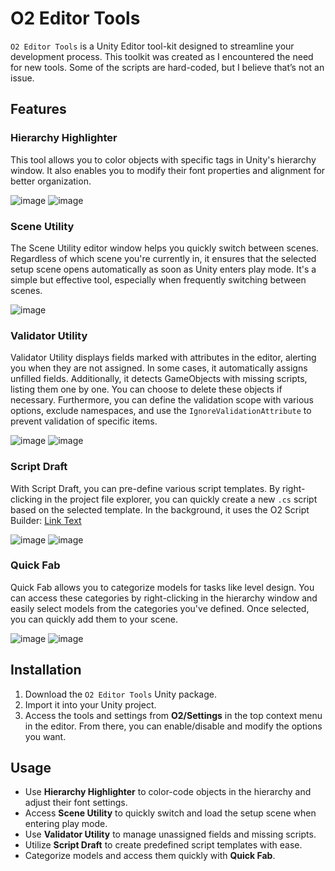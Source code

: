 # O2 Editor Tools

`O2 Editor Tools` is a Unity Editor tool-kit designed to streamline your development process. This toolkit was created as I encountered the need for new tools. Some of the scripts are hard-coded, but I believe that’s not an issue.

## Features

### **Hierarchy Highlighter**
This tool allows you to color objects with specific tags in Unity's hierarchy window. It also enables you to modify their font properties and alignment for better organization.

![image](https://github.com/user-attachments/assets/c546f84a-08d2-40bc-b677-bb8663934feb)
![image](https://github.com/user-attachments/assets/82f76410-1a24-4b0e-803a-c8e7d2d27e28)

### **Scene Utility**
The Scene Utility editor window helps you quickly switch between scenes. Regardless of which scene you're currently in, it ensures that the selected setup scene opens automatically as soon as Unity enters play mode. It's a simple but effective tool, especially when frequently switching between scenes.

![image](https://github.com/user-attachments/assets/1fb55e47-b308-4567-a41e-da20a65b15bd)

### **Validator Utility**
Validator Utility displays fields marked with attributes in the editor, alerting you when they are not assigned. In some cases, it automatically assigns unfilled fields. Additionally, it detects GameObjects with missing scripts, listing them one by one. You can choose to delete these objects if necessary. Furthermore, you can define the validation scope with various options, exclude namespaces, and use the `IgnoreValidationAttribute` to prevent validation of specific items.

![image](https://github.com/user-attachments/assets/c3cf7075-f5d6-42b4-b83d-4a7e88a3fec8)
![image](https://github.com/user-attachments/assets/73ff3a73-e5ea-4ff4-829b-8d8f2cb86649)

### **Script Draft**
With Script Draft, you can pre-define various script templates. By right-clicking in the project file explorer, you can quickly create a new `.cs` script based on the selected template. In the background, it uses the O2 Script Builder: [Link Text]([URL](https://github.com/OxygenButBeta/o2-ScriptBuilder))

![image](https://github.com/user-attachments/assets/344f468f-a293-4d50-8f17-6296de071aca)
![image](https://github.com/user-attachments/assets/5ed5ebab-c94b-453f-8e09-c09482b4548c)


### **Quick Fab**
Quick Fab allows you to categorize models for tasks like level design. You can access these categories by right-clicking in the hierarchy window and easily select models from the categories you've defined. Once selected, you can quickly add them to your scene.

![image](https://github.com/user-attachments/assets/6316e3d1-7513-42a6-803b-f2059bcc2b2d)
![image](https://github.com/user-attachments/assets/bc97c0fe-c980-4d8c-a76a-5ec1ebda6e1d)

## Installation

1. Download the `O2 Editor Tools` Unity package.
2. Import it into your Unity project.
3. Access the tools and settings from **O2/Settings** in the top context menu in the editor. From there, you can enable/disable and modify the options you want.

## Usage

- Use **Hierarchy Highlighter** to color-code objects in the hierarchy and adjust their font settings.
- Access **Scene Utility** to quickly switch and load the setup scene when entering play mode.
- Use **Validator Utility** to manage unassigned fields and missing scripts.
- Utilize **Script Draft** to create predefined script templates with ease.
- Categorize models and access them quickly with **Quick Fab**.

